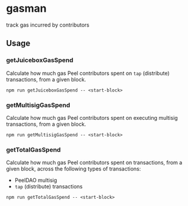 # gasman

track gas incurred by contributors

## Usage

### getJuiceboxGasSpend

Calculate how much gas Peel contributors spent on `tap` (distribute) transactions, from a given block.

```
npm run getJuiceboxGasSpend -- <start-block>
```

### getMultisigGasSpend

Calculate how much gas Peel contributors spent on executing multisig transactions, from a given block.

```
npm run getMultisigGasSpend -- <start-block>
```

### getTotalGasSpend

Calculate how much gas Peel contributors spent on transactions, from a given block, across the following types of transactions:

- PeelDAO multisig
- `tap` (distribute) transactions

```
npm run getTotalGasSpend -- <start-block>
```
